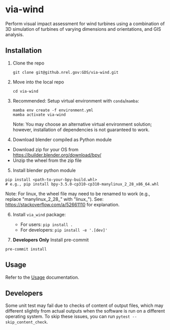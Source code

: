 # via-wind
Perform visual impact assessment for wind turbines using a combination of 3D simulation of turbines of varying dimensions and orientations, and GIS analysis.

## Installation
1. Clone the repo
    ```commandline
    git clone git@github.nrel.gov:GDS/via-wind.git
    ```

2. Move into the local repo
    ```command line
    cd via-wind
    ```

3. Recommended: Setup virtual environment with `conda`/`mamba`:
    ```commandline
    mamba env create -f environment.yml
    mamba activate via-wind
    ```
    Note: You may choose an alternative virtual environment solution; however, installation of dependencies is not guaranteed to work.

4. Download blender compiled as Python module
- Download zip for your OS from https://builder.blender.org/download/bpy/
- Unzip the wheel from the zip file

5. Install blender python module
```commandline
pip install <path-to-your-bpy-build.whl>
# e.g., pip install bpy-3.5.0-cp310-cp310-manylinux_2_28_x86_64.whl
```
Note: For linux, the wheel file may need to be renamed to work (e.g., replace "manylinux_2_28_" with "linux_"). See: https://stackoverflow.com/a/52661110 for explanation.

6. Install `via_wind` package:
    - For users: `pip install .`
    - For developers: `pip install -e '.[dev]'`

7. **Developers Only** Install pre-commit
```commandline
pre-commit install
```

## Usage
Refer to the [Usage](USAGE.md) documentation.

## Developers
Some unit test may fail due to checks of content of output files, which may different slightly from actual outputs when the software is run on a different operating system. To skip these issues, you can run `pytest --skip_content_check`.
